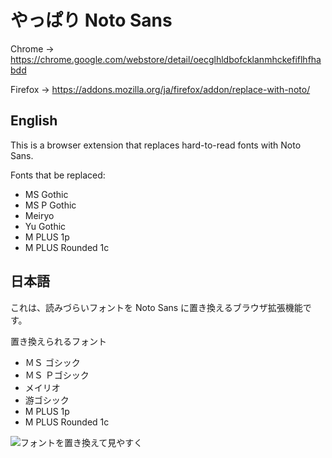 # やっぱり Noto Sans

Chrome -> https://chrome.google.com/webstore/detail/oecglhldbofcklanmhckefiflhfhabdd

Firefox -> https://addons.mozilla.org/ja/firefox/addon/replace-with-noto/

## English
This is a browser extension that replaces hard-to-read fonts with Noto Sans.

Fonts that be replaced:

- MS Gothic
- MS P Gothic
- Meiryo
- Yu Gothic
- M PLUS 1p
- M PLUS Rounded 1c

## 日本語

これは、読みづらいフォントを Noto Sans に置き換えるブラウザ拡張機能です。

置き換えられるフォント

- ＭＳ ゴシック
- ＭＳ Ｐゴシック
- メイリオ
- 游ゴシック
- M PLUS 1p
- M PLUS Rounded 1c


![フォントを置き換えて見やすく](https://user-images.githubusercontent.com/75155258/159868921-7dd6896a-19b0-41c9-86c3-8041ec9fe730.png)
